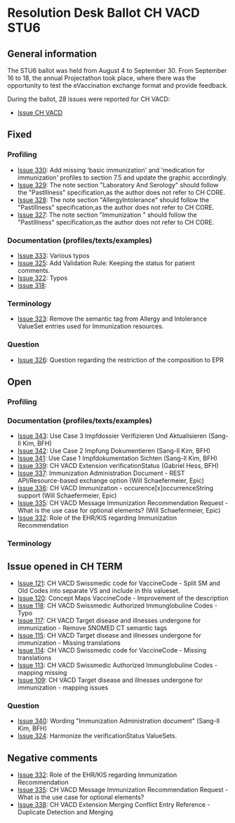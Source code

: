 # Resolution Desk Ballot CH VACD STU6

## General information
The STU6 ballot was held from August 4 to September 30. From September 16 to 18, 
the annual Projectathon took place, where there was the opportunity to test the 
eVaccination exchange format and provide feedback.   

During the ballot, 28 issues were reported for CH VACD:
* [Issue CH VACD](https://github.com/hl7ch/ch-vacd/issues?q=is%3Aissue%20state%3Aopen%20label%3A%22ballot%20v6.0.0%20-%20STU%206%22)

## Fixed
### Profiling
* [Issue 330](https://github.com/hl7ch/ch-vacd/issues/329): Add missing 'basic immunization' and 'medication for immunization' profiles to section 7.5 and update the graphic accordingly. 
* [Issue 329](https://github.com/hl7ch/ch-vacd/issues/329): The note section "Laboratory And Serology" should follow the "PastIllness" specification,as the author does not refer to CH CORE. 
* [Issue 328](https://github.com/hl7ch/ch-vacd/issues/328): The note section "AllergyIntolerance" should follow the "PastIllness" specification,as the author does not refer to CH CORE.
* [Issue 327](https://github.com/hl7ch/ch-vacd/issues/327): The note section "Immunization " should follow the "PastIllness" specification,as the author does not refer to CH CORE.

### Documentation (profiles/texts/examples)
* [Issue 333](https://github.com/hl7ch/ch-vacd/issues/333): Various typos
* [Issue 325](https://github.com/hl7ch/ch-vacd/issues/325): Add Validation Rule: Keeping the status for patient comments.
* [Issue 322](https://github.com/hl7ch/ch-vacd/issues/322): Typos
* [Issue 318](https://github.com/hl7ch/ch-vacd/issues/318): 


### Terminology
* [Issue 323](https://github.com/hl7ch/ch-vacd/issues/323): Remove the semantic tag from Allergy and Intolerance ValueSet entries used for Immunization resources.
 
### Question
* [Issue 326](https://github.com/hl7ch/ch-vacd/issues/326): Question regarding the restriction of the composition to EPR

## Open
### Profiling
### Documentation (profiles/texts/examples)
* [Issue 343](https://github.com/hl7ch/ch-vacd/issues/343): Use Case 3 Impfdossier Verifizieren Und Aktualisieren (Sang-Il Kim, BFH)
* [Issue 342](https://github.com/hl7ch/ch-vacd/issues/342): Use Case 2 Impfung Dokumentieren (Sang-Il Kim, BFH)
* [Issue 341](https://github.com/hl7ch/ch-vacd/issues/341): Use Case 1 Impfdokumentation Sichten (Sang-Il Kim, BFH)
* [Issue 339](https://github.com/hl7ch/ch-vacd/issues/339): CH VACD Extension verificationStatus (Gabriel Hess, BFH)
* [Issue 337](https://github.com/hl7ch/ch-vacd/issues/337): Immunization Administration Document - REST API/Resource-based exchange option (Will Schaefermeier, Epic)
* [Issue 336](https://github.com/hl7ch/ch-vacd/issues/336): CH VACD Immunization - occurence[x]occurrenceString support (Will Schaefermeier, Epic)
* [Issue 335](https://github.com/hl7ch/ch-vacd/issues/335): CH VACD Message Immunization Recommendation Request - What is the use case for optional elements? (Will Schaefermeier, Epic)
* [Issue 332](https://github.com/hl7ch/ch-vacd/issues/332): Role of the EHR/KIS regarding Immunization Recommendation

### Terminology
## Issue opened in CH TERM  
* [Issue 121](https://github.com/hl7ch/ch-term/issues/121): CH VACD Swissmedic code for VaccineCode - Split SM and Old Codes into separate VS and include in this valueset.  
* [Issue 120](https://github.com/hl7ch/ch-term/issues/120): Concept Maps VaccineCode - Improvement of the description
* [Issue 118](https://github.com/hl7ch/ch-term/issues/118): CH VACD Swissmedic Authorized Immunglobuline Codes - Typo
* [Issue 117](https://github.com/hl7ch/ch-term/issues/117): CH VACD Target disease and illnesses undergone for immunization - Remove SNOMED CT semantic tags  
* [Issue 115](https://github.com/hl7ch/ch-term/issues/115): CH VACD Target disease and illnesses undergone for immunization - Missing translations
* [Issue 114](https://github.com/hl7ch/ch-term/issues/114): CH VACD Swissmedic code for VaccineCode - Missing translations
* [Issue 113](https://github.com/hl7ch/ch-term/issues/113): CH VACD Swissmedic Authorized Immunglobuline Codes - mapping missing
* [Issue 109](https://github.com/hl7ch/ch-term/issues/109): CH VACD Target disease and illnesses undergone for immunization - mapping issues


### Question
* [Issue 340](https://github.com/hl7ch/ch-vacd/issues/340): Wording "Immunization Administration document" (Sang-Il Kim, BFH)
* [Issue 324](https://github.com/hl7ch/ch-vacd/issues/324): Harmonize the verificationStatus ValueSets.

## Negative comments
* [Issue 332](https://github.com/hl7ch/ch-vacd/issues/332): Role of the EHR/KIS regarding Immunization Recommendation
* [Issue 335](https://github.com/hl7ch/ch-vacd/issues/335): CH VACD Message Immunization Recommendation Request - What is the use case for optional elements?
* [Issue 338](https://github.com/hl7ch/ch-vacd/issues/338): CH VACD Extension Merging Conflict Entry Reference - Duplicate Detection and Merging

